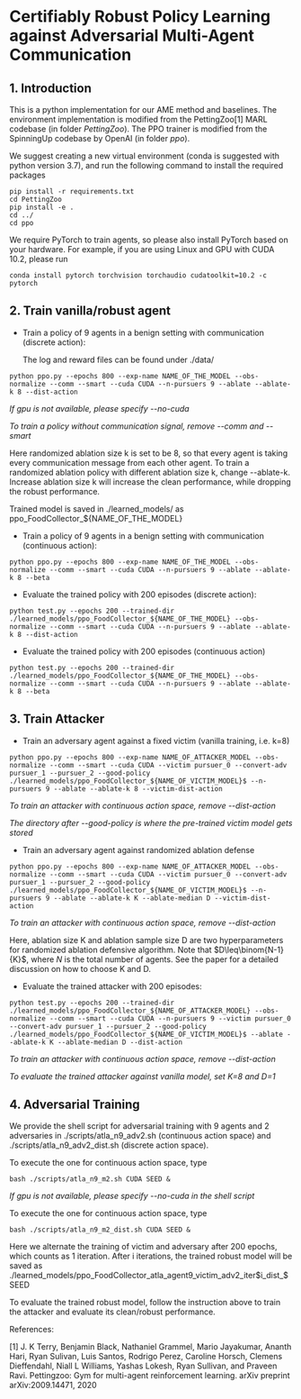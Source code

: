 # Certifiably Robust Policy Learning against Adversarial Multi-Agent Communication



## 1. Introduction

This is a python implementation for our AME method and baselines. The environment implementation is modified from the PettingZoo[1] MARL codebase (in folder *PettingZoo*). The PPO trainer is modified from the SpinningUp codebase by OpenAI (in folder *ppo*).

We suggest creating a new virtual environment (conda is suggested with python version 3.7), and run the following command to install the required packages 

```
pip install -r requirements.txt 
cd PettingZoo
pip install -e .
cd ../
cd ppo
```

We require PyTorch to train agents, so please also install PyTorch based on your hardware. For example, if you are using Linux and GPU with CUDA 10.2, please run

```
conda install pytorch torchvision torchaudio cudatoolkit=10.2 -c pytorch
```


## 2. Train vanilla/robust agent

- Train a policy of 9 agents in a benign setting with communication (discrete action):

  The log and reward files can be found under ./data/
```
python ppo.py --epochs 800 --exp-name NAME_OF_THE_MODEL --obs-normalize --comm --smart --cuda CUDA --n-pursuers 9 --ablate --ablate-k 8 --dist-action
```
*If gpu is not available, please specify --no-cuda*

*To train a policy without communication signal, remove --comm and --smart*

Here randomized ablation size k is set to be 8, so that every agent is taking every communication message from each other agent. To train a randomized ablation policy with different ablation size k, change --ablate-k. Increase ablation size k will increase the clean performance, while dropping the robust performance.

Trained model is saved in ./learned_models/ as ppo_FoodCollector_${NAME_OF_THE_MODEL}



- Train a policy of 9 agents in a benign setting with communication (continuous action):

```
python ppo.py --epochs 800 --exp-name NAME_OF_THE_MODEL --obs-normalize --comm --smart --cuda CUDA --n-pursuers 9 --ablate --ablate-k 8 --beta
```



- Evaluate the trained policy with 200 episodes (discrete action):

```
python test.py --epochs 200 --trained-dir ./learned_models/ppo_FoodCollector_${NAME_OF_THE_MODEL} --obs-normalize --comm --smart --cuda CUDA --n-pursuers 9 --ablate --ablate-k 8 --dist-action
```



- Evaluate the trained policy with 200 episodes (continuous action)

``` 
python test.py --epochs 200 --trained-dir ./learned_models/ppo_FoodCollector_${NAME_OF_THE_MODEL} --obs-normalize --comm --smart --cuda CUDA --n-pursuers 9 --ablate --ablate-k 8 --beta
```



## 3. Train Attacker

- Train an adversary agent against a fixed victim (vanilla training, i.e. k=8)

```
python ppo.py --epochs 800 --exp-name NAME_OF_ATTACKER_MODEL --obs-normalize --comm --smart --cuda CUDA --victim pursuer_0 --convert-adv pursuer_1 --pursuer_2 --good-policy ./learned_models/ppo_FoodCollector_${NAME_OF_VICTIM_MODEL}$ --n-pursuers 9 --ablate --ablate-k 8 --victim-dist-action
```

*To train an attacker with continuous action space, remove --dist-action*

*The directory after --good-policy is where the pre-trained victim model gets stored*



- Train an adversary agent against randomized ablation defense

```
python ppo.py --epochs 800 --exp-name NAME_OF_ATTACKER_MODEL --obs-normalize --comm --smart --cuda CUDA --victim pursuer_0 --convert-adv pursuer_1 --pursuer_2 --good-policy ./learned_models/ppo_FoodCollector_${NAME_OF_VICTIM_MODEL}$ --n-pursuers 9 --ablate --ablate-k K --ablate-median D --victim-dist-action
```

*To train an attacker with continuous action space, remove --dist-action*

Here, ablation size K and ablation sample size D are two hyperparameters for randomized ablation defensive algorithm. Note that $D\leq\binom{N-1}{K}$, where $N$ is the total number of agents. See the paper for a detailed discussion on how to choose K and D. 



- Evaluate the trained attacker with 200 episodes:

```
python test.py --epochs 200 --trained-dir ./learned_models/ppo_FoodCollector_${NAME_OF_ATTACKER_MODEL} --obs-normalize --comm --smart --cuda CUDA --n-pursuers 9 --victim pursuer_0 --convert-adv pursuer_1 --pursuer_2 --good-policy ./learned_models/ppo_FoodCollector_${NAME_OF_VICTIM_MODEL}$ --ablate --ablate-k K --ablate-median D --dist-action
```

*To train an attacker with continuous action space, remove --dist-action*

*To evaluate the trained attacker against vanilla model, set K=8 and D=1*



## 4. Adversarial Training

We provide the shell script for adversarial training with 9 agents and 2 adversaries in ./scripts/atla_n9_adv2.sh (continuous action space) and ./scripts/atla_n9_adv2_dist.sh (discrete action space).

To execute the one for continuous action space, type

``` 
bash ./scripts/atla_n9_m2.sh CUDA SEED &
```

*If gpu is not available, please specify --no-cuda in the shell script*

To execute the one for continuous action space, type

``` 
bash ./scripts/atla_n9_m2_dist.sh CUDA SEED &
```



Here we alternate the training of victim and adversary after 200 epochs, which counts as 1 iteration. After i iterations, the trained robust model will be saved as ./learned_models/ppo_FoodCollector_atla_agent9_victim_adv2_iter\$i_dist_\$SEED

To evaluate the trained robust model, follow the instruction above to train the attacker and evaluate its clean/robust performance.





References:

[1] J. K Terry, Benjamin Black, Nathaniel Grammel, Mario Jayakumar, Ananth Hari, Ryan Sulivan, Luis Santos, Rodrigo Perez, Caroline Horsch, Clemens Dieffendahl, Niall L Williams, Yashas Lokesh, Ryan Sullivan, and Praveen Ravi. Pettingzoo: Gym for multi-agent reinforcement learning. arXiv preprint arXiv:2009.14471, 2020
